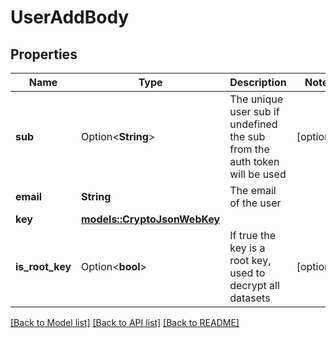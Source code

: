 # UserAddBody

## Properties

Name | Type | Description | Notes
------------ | ------------- | ------------- | -------------
**sub** | Option<**String**> | The unique user sub if undefined the sub from the auth token will be used | [optional]
**email** | **String** | The email of the user | 
**key** | [**models::CryptoJsonWebKey**](crypto.JsonWebKey.md) |  | 
**is_root_key** | Option<**bool**> | If true the key is a root key, used to decrypt all datasets | [optional]

[[Back to Model list]](../README.md#documentation-for-models) [[Back to API list]](../README.md#documentation-for-api-endpoints) [[Back to README]](../README.md)


